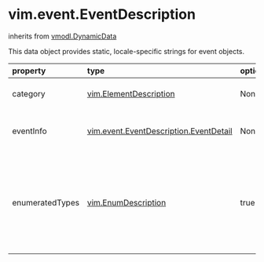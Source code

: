 vim.event.EventDescription
==========================
inherits from [vmodl.DynamicData](docs/vmodl.DynamicData.md)


This data object provides static, locale-specific strings for event objects.

| property | type | optional | priv | desc |
|:---------|:-----|:---------|:-----|:-----|
| category | [vim.ElementDescription](vim.ElementDescription.md "vim.ElementDescription") | None | None | <a href="vim.event.EventDescription.EventCategory.md">Event Category enum</a> |
| eventInfo | [vim.event.EventDescription.EventDetail](vim.event.EventDescription.EventDetail.md "vim.event.EventDescription.EventDetail") | None | None | The event class description details. |
| enumeratedTypes | [vim.EnumDescription](vim.EnumDescription.md "vim.EnumDescription") | true | None | Localized descriptions of all enumerated types that are used for  member declarations in event classes. |


